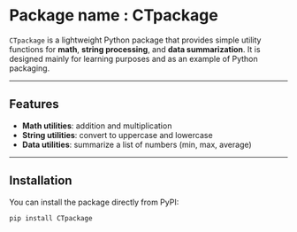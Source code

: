 # Package name : CTpackage

`CTpackage` is a lightweight Python package that provides simple utility functions
for **math**, **string processing**, and **data summarization**.
It is designed mainly for learning purposes and as an example of Python packaging.

---

## Features 
- **Math utilities**: addition and multiplication
- **String utilities**: convert to uppercase and lowercase
- **Data utilities**: summarize a list of numbers (min, max, average)

---

## Installation

You can install the package directly from PyPI:

```bash
pip install CTpackage
